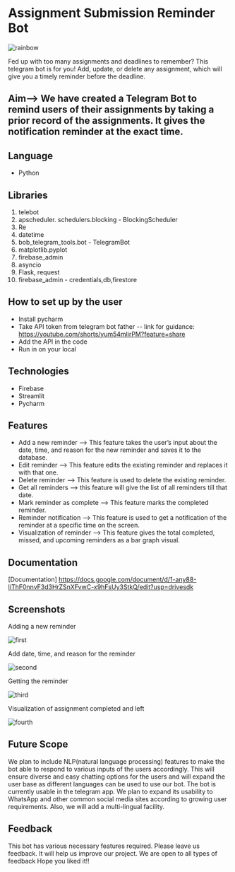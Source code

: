 # Assignment Submission Reminder Bot
![rainbow](https://user-images.githubusercontent.com/101000458/218466108-b5d59383-3565-4cec-b013-412d95585fac.png)


Fed up with too many assignments and deadlines to remember? This telegram bot is for you! Add, update, or delete any assignment, which will give you a timely reminder before the deadline.

## Aim–> We have created a Telegram Bot to remind users of their assignments by taking a prior record of the assignments. It gives the notification reminder at the exact time.


## Language 
- Python

## Libraries
1.  telebot
2.  apscheduler. schedulers.blocking - BlockingScheduler
3.  Re
4.  datetime 
5.  bob_telegram_tools.bot -  TelegramBot
6.  matplotlib.pyplot
7.  firebase_admin
8.  asyncio
9.  Flask, request
10. firebase_admin -  credentials,db,firestore

## How to set up by the  user
- Install pycharm
- Take API token from telegram bot father 
        -- link for guidance: https://youtube.com/shorts/yum54mlirPM?feature=share  
- Add the API in the code 
- Run in on your local


## Technologies 
- Firebase
- Streamlit
- Pycharm

## Features

- Add a new reminder --> This feature takes the user’s input about the date, time, and reason for the new reminder and saves it to the database.
- Edit reminder --> This feature edits the existing reminder and replaces it with that one.
- Delete reminder --> This feature is used to delete the existing reminder.
- Get all reminders --> this feature will give the list of all reminders till that date. 
- Mark reminder as complete --> This feature marks the completed reminder.
- Reminder notification --> This feature is used to get a notification of the reminder at a specific time on the screen.
- Visualization of reminder --> This feature gives the total completed, missed, and upcoming reminders as a bar graph visual.


## Documentation


[Documentation]
https://docs.google.com/document/d/1-any88-IiThF0nnvF3d3HrZSnXFvwC-x9hFsUy3StkQ/edit?usp=drivesdk

## Screenshots

Adding a new reminder

![first](https://user-images.githubusercontent.com/101000458/218464119-7e4784aa-636a-4a51-9d9b-24c98f597ec2.png)

Add date, time, and reason for the reminder

![second](https://user-images.githubusercontent.com/101000458/218464138-51c5e70b-befe-4c07-bb40-f1fa92d30cbd.png)

Getting the reminder

![third](https://user-images.githubusercontent.com/101000458/218464164-48ebf89b-c7e4-4ebe-902b-1a0d55efa157.png)

Visualization of assignment completed and left

![fourth](https://user-images.githubusercontent.com/101000458/218464710-615ee382-d193-4266-9d8f-1c7b85daab5e.png)





## Future Scope

We plan to include NLP(natural language processing) features to make the bot able to respond to various inputs of the users accordingly. This will ensure diverse and easy chatting options for the users and will expand the user base as different languages can be used to use our bot. The bot is currently usable in the telegram app. We plan to expand its usability to WhatsApp and other common social media sites according to growing user requirements. Also, we will add a multi-lingual facility. 



## Feedback

This bot has various necessary features required. Please leave us feedback. It will help us improve our project. We are open to all types of feedback
Hope you liked it!!
